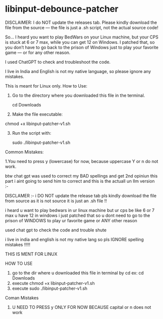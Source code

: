 # libinput-debounce-patcher
DISCLAIMER: I do NOT update the releases tab. Please kindly download the file from the source — the file is just a .sh script, not the actual source code!

So… I heard you want to play BedWars on your Linux machine, but your CPS is stuck at 6 or 7 max, while you can get 12 on Windows. I patched that, so you don’t have to go back to the prison of Windows just to play your favorite game — or for any other reason.

I used ChatGPT to check and troubleshoot the code.

I live in India and English is not my native language, so please ignore any mistakes.

This is meant for Linux only.
How to Use:
1. Go to the directory where you downloaded this file in the terminal.

    cd Downloads

2. Make the file executable:

chmod +x libinput-patcher-v1.sh

3. Run the script with:

    sudo ./libinput-patcher-v1.sh

Common Mistakes:

1.You need to press y (lowercase) for now, because uppercase Y or n do not work.

btw chat gpt was used to correct my BAD spellings and get 2nd opiniun this part i aint going to send him to correct and this is the actuall un llm version :-


DISCLAMER :- i DO NOT update the release tab pls kindly download the file from source as it is not source it is just an .sh file !!

i heard u want to play bedwars in ur linux machine but ur cps be like 6 or 7 max u have 12 in windows i just patched that so u dont need to go to the prison of WINDOWS to play ur favorite game or ANY other reason

used chat gpt to check the code and trouble shute

i live in india and english is not my native lang so pls IGNORE spelling mistakes !!!!!

THIS IS MENT FOR LINUX

HOW TO USE

1. go to the dir where u downloaded this file in terminal by cd ex: cd Downloads
2. execute chmod +x libinput-patcher-v1.sh
3. execute sudo ./libinput-patcher-v1.sh

Coman Mistakes
1. U NEED TO PRESS y ONLY FOR NOW BECAUSE capital or n does not work
